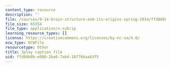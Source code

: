 ```yaml
---
content_type: resource
description: ''
file: /courses/9-14-brain-structure-and-its-origins-spring-2014/ffd88b0be0802ba67ab418f766aab3f5_555132.srt
file_size: 65354
file_type: application/x-subrip
learning_resource_types: []
license: https://creativecommons.org/licenses/by-nc-sa/4.0/
ocw_type: OCWFile
resourcetype: Other
title: 3play caption file
uid: ffd88b0b-e080-2ba6-7ab4-18f766aab3f5
---
```

